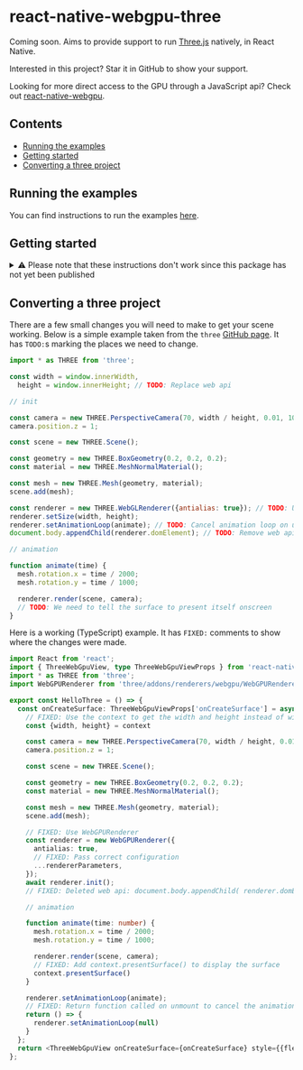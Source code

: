 # react-native-webgpu-three

Coming soon. Aims to provide support to run [Three.js](https://threejs.org) natively, in React Native.

Interested in this project? Star it in GitHub to show your support.

Looking for more direct access to the GPU through a JavaScript api? Check out [react-native-webgpu](https://github.com/seanhenry/react-native-webgpu).

## Contents

- [Running the examples](#running-the-examples)
- [Getting started](#getting-started)
- [Converting a three project](#converting-a-three-project)

## Running the examples

You can find instructions to run the examples [here](../../examples/Example).

## Getting started

<details>
<summary>
⚠️ Please note that these instructions don't work since this package has not yet been published
</summary>

- Install packages

```shell
yarn add react-native-webgpu-three react-native-webgpu three
yarn add -D @babel/plugin-transform-export-namespace-from
# For TypeScript also:
yarn add -D @types/three
```

- Install pods

```shell
cd ios
pod install
cd ..
```

- Import `react-native-webgpu-three` before importing `three`. It might be best to import it in `index.js` to be sure.

```javascript
// src/index.js
import 'react-native-webgpu-three';
```

- Add the plugins to `babel.config.js`

```javascript
// babel.config.js
modules.exports = {
  plugins: [...require('react-native-webgpu-three/babel').plugins],
};
```

- Add `resolveRequest` and `unstable_enablePackageExports` to `metro.config.js`

```javascript
// metro.config.js
module.exports = {
  resolver: {
    resolveRequest: require('react-native-webgpu-three/metro').resolver
      .resolveRequest,
    unstable_enablePackageExports: true,
  },
};
```

</details>

## Converting a three project

There are a few small changes you will need to make to get your scene working. Below is a simple example taken from the `three` [GitHub page](https://github.com/mrdoob/three.js?tab=readme-ov-file#usage). It has `TODO:`s marking the places we need to change.

```javascript
import * as THREE from 'three';

const width = window.innerWidth,
  height = window.innerHeight; // TODO: Replace web api

// init

const camera = new THREE.PerspectiveCamera(70, width / height, 0.01, 10);
camera.position.z = 1;

const scene = new THREE.Scene();

const geometry = new THREE.BoxGeometry(0.2, 0.2, 0.2);
const material = new THREE.MeshNormalMaterial();

const mesh = new THREE.Mesh(geometry, material);
scene.add(mesh);

const renderer = new THREE.WebGLRenderer({antialias: true}); // TODO: Use WebGPURenderer
renderer.setSize(width, height);
renderer.setAnimationLoop(animate); // TODO: Cancel animation loop on unmount
document.body.appendChild(renderer.domElement); // TODO: Remove web api

// animation

function animate(time) {
  mesh.rotation.x = time / 2000;
  mesh.rotation.y = time / 1000;

  renderer.render(scene, camera);
  // TODO: We need to tell the surface to present itself onscreen
}
```

Here is a working (TypeScript) example. It has `FIXED:` comments to show where the changes were made.

```typescript jsx
import React from 'react';
import { ThreeWebGpuView, type ThreeWebGpuViewProps } from 'react-native-webgpu-three';
import * as THREE from 'three';
import WebGPURenderer from 'three/addons/renderers/webgpu/WebGPURenderer.js';

export const HelloThree = () => {
  const onCreateSurface: ThreeWebGpuViewProps['onCreateSurface'] = async ({ context, rendererParameters }) => {
    // FIXED: Use the context to get the width and height instead of window
    const {width, height} = context

    const camera = new THREE.PerspectiveCamera(70, width / height, 0.01, 10);
    camera.position.z = 1;

    const scene = new THREE.Scene();

    const geometry = new THREE.BoxGeometry(0.2, 0.2, 0.2);
    const material = new THREE.MeshNormalMaterial();

    const mesh = new THREE.Mesh(geometry, material);
    scene.add(mesh);

    // FIXED: Use WebGPURenderer
    const renderer = new WebGPURenderer({
      antialias: true,
      // FIXED: Pass correct configuration
      ...rendererParameters,
    });
    await renderer.init();
    // FIXED: Deleted web api: document.body.appendChild( renderer.domElement )

    // animation

    function animate(time: number) {
      mesh.rotation.x = time / 2000;
      mesh.rotation.y = time / 1000;

      renderer.render(scene, camera);
      // FIXED: Add context.presentSurface() to display the surface
      context.presentSurface()
    }

    renderer.setAnimationLoop(animate);
    // FIXED: Return function called on unmount to cancel the animation loop
    return () => {
      renderer.setAnimationLoop(null)
    }
  };
  return <ThreeWebGpuView onCreateSurface={onCreateSurface} style={{flex: 1}} />;
};
```
